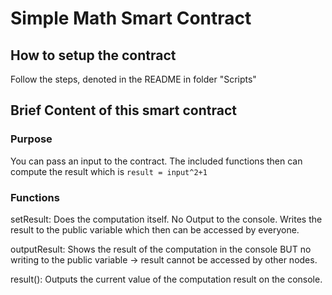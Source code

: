 # Simple Math Smart Contract
## How to setup the contract
Follow the steps, denoted in the README in folder "Scripts"

## Brief Content of this smart contract
### Purpose
You can pass an input to the contract. The included functions then can compute the result which is `result = input^2+1`

### Functions
setResult: Does the computation itself. No Output to the console. Writes the result to the public variable which then can be accessed by everyone.

outputResult: Shows the result of the computation in the console BUT no writing to the public variable -> result cannot be accessed by other nodes.

result(): Outputs the current value of the computation result on the console.

